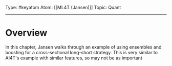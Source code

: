 Type: #keyatom 
Atom: [[ML4T (Jansen)]]
Topic: Quant 

----
# Overview

In this chapter, Jansen walks through an example of using ensembles and boosting for a cross-sectional long-short strategy. This is very similar to AI4T's example with similar features, so may not be as important